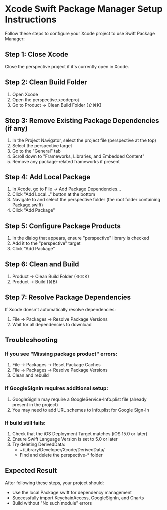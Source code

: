 # Xcode Swift Package Manager Setup Instructions

Follow these steps to configure your Xcode project to use Swift Package Manager:

## Step 1: Close Xcode
Close the perspective project if it's currently open in Xcode.

## Step 2: Clean Build Folder
1. Open Xcode
2. Open the perspective.xcodeproj
3. Go to Product → Clean Build Folder (⇧⌘K)

## Step 3: Remove Existing Package Dependencies (if any)
1. In the Project Navigator, select the project file (perspective at the top)
2. Select the perspective target
3. Go to the "General" tab
4. Scroll down to "Frameworks, Libraries, and Embedded Content"
5. Remove any package-related frameworks if present

## Step 4: Add Local Package
1. In Xcode, go to File → Add Package Dependencies...
2. Click "Add Local..." button at the bottom
3. Navigate to and select the perspective folder (the root folder containing Package.swift)
4. Click "Add Package"

## Step 5: Configure Package Products
1. In the dialog that appears, ensure "perspective" library is checked
2. Add it to the "perspective" target
3. Click "Add Package"

## Step 6: Clean and Build
1. Product → Clean Build Folder (⇧⌘K)
2. Product → Build (⌘B)

## Step 7: Resolve Package Dependencies
If Xcode doesn't automatically resolve dependencies:
1. File → Packages → Resolve Package Versions
2. Wait for all dependencies to download

## Troubleshooting

### If you see "Missing package product" errors:
1. File → Packages → Reset Package Caches
2. File → Packages → Resolve Package Versions
3. Clean and rebuild

### If GoogleSignIn requires additional setup:
1. GoogleSignIn may require a GoogleService-Info.plist file (already present in the project)
2. You may need to add URL schemes to Info.plist for Google Sign-In

### If build still fails:
1. Check that the iOS Deployment Target matches (iOS 15.0 or later)
2. Ensure Swift Language Version is set to 5.0 or later
3. Try deleting DerivedData:
   - ~/Library/Developer/Xcode/DerivedData/
   - Find and delete the perspective-* folder

## Expected Result
After following these steps, your project should:
- Use the local Package.swift for dependency management
- Successfully import KeychainAccess, GoogleSignIn, and Charts
- Build without "No such module" errors